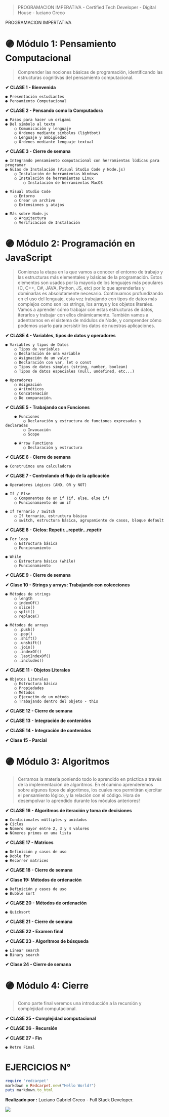 
> PROGRAMACION IMPERATIVA - Certified Tech Developer - Digital House - luciano Greco

PROGRAMACION IMPERTATIVA

# 🟣 Módulo 1: Pensamiento Computacional
>Comprender las nociones básicas de programación, identificando las estructuras cognitivas del pensamiento computacional.

**✔ CLASE 1 - Bienvenida**

	● Presentación estudiantes
	● Pensamiento Computacional

**✔ CLASE 2 - Pensando como la Computadora**

	● Pasos para hacer un origami
	● Del símbolo al texto
		○ Comunicación y lenguaje
		○ Órdenes mediante símbolos (lightbot)
		○ Lenguaje y ambigüedad
		○ Órdenes mediante lenguaje textual

**✔ CLASE 3 - Cierre de semana**

	● Integrando pensamiento computacional con herramientas lúdicas para programar
	● Guías de Instalación (Visual Studio Code y Node.js)
		○ Instalación de herramientas Windows
		○ Instalación de herramientas Linux
			○ Instalación de herramientas MacOS

	● Visual Studio Code
		○ Entorno
		○ Crear un archivo
		○ Extensiones y atajos

	● Más sobre Node.js
		○ Arquitectura
		○ Verificación de Instalación


# 🟣 Módulo 2: Programación en JavaScript
>Comienza la etapa en la que vamos a conocer el entorno de trabajo y las estructuras más elementales y básicas de la programación. Estos elementos son usados por la mayoría de los lenguajes más populares (C, C++, C#, JAVA, Python, JS, etc) por lo que aprenderlas y dominarlas es absolutamente necesario.
>Continuamos profundizando en el uso del lenguaje, esta vez trabajando con tipos de datos más complejos como son los strings, los arrays y los objetos literales. Vamos a aprender cómo trabajar con estas estructuras de datos, iterarlos y trabajar con ellos dinámicamente.
>También vamos a adentrarnos en el sistema de módulos de Node, y comprender cómo podemos usarlo para persistir los datos de nuestras aplicaciones.

**✔ CLASE 4 - Variables, tipos de datos y operadores**

	● Variables y tipos de Datos
		○ Tipos de variables
		○ Declaración de una variable
		○ Asignación de un valor
		○ Declaración con var, let o const
		○ Tipos de datos simples (string, number, boolean)
		○ Tipos de datos especiales (null, undefined, etc...)

	● Operadores
		○ Asignación
		○ Aritméticos
		○ Concatenación
		○ De comparación.

**✔ CLASE 5 - Trabajando con Funciones**

		● Funciones
			○ Declaración y estructura de funciones expresadas y declaradas
			○ Invocación
			○ Scope

		● Arrow Functions
			○ Declaración y estructura

**✔ CLASE 6 - Cierre de semana**

	● Construimos una calculadora

**✔ CLASE 7 - Controlando el flujo de la aplicación**

	● Operadores Lógicos (AND, OR y NOT)

	● If / Else
		○ Componentes de un if (if, else, else if)
		○ Funcionamiento de un if

	● If Ternario / Switch
		○ If ternario, estructura básica
		○ switch, estructura básica, agrupamiento de casos, bloque default

**✔ CLASE 8 - Ciclos: Repetir...repetir...repetir**

	● For loop
		○ Estructura básica
		○ Funcionamiento

	● While
		○ Estructura básica (while)
		○ Funcionamiento

**✔ CLASE 9 - Cierre de semana**

**✔ Clase 10 - Strings y arrays: Trabajando con colecciones**

	● Métodos de strings
		○ length
		○ indexOf()
		○ slice()
		○ split()
		○ replace()

	● Métodos de arrays
		○ .push()
		○ .pop()
		○ .shift()
		○ .unshift()
		○ .join()
		○ .indexOf()
		○ .lastIndexOf()
		○ .includes()

**✔ CLASE 11 - Objetos Literales**

	● Objetos Literales
		○ Estructura básica
		○ Propiedades
		○ Métodos
		○ Ejecución de un método
		○ Trabajando dentro del objeto - this

**✔ CLASE 12 - Cierre de semana**

**✔ CLASE 13 - Integración de contenidos**

**✔ CLASE 14 - Integración de contenidos**

**✔ Clase 15 - Parcial**


# 🟣 Módulo 3: Algoritmos
>Cerramos la materia poniendo todo lo aprendido en práctica a través de la implementación de algoritmos.
>En el camino aprenderemos sobre algunos tipos de algoritmos, los cuales nos permitirán ejercitar el pensamiento lógico, y la relación con el código. Hora de desempolvar lo aprendido durante los módulos anteriores!

**✔ CLASE 16 - Algoritmos de iteración y toma de decisiones**

	● Condicionales múltiples y anidados
	● Ciclos
	● Número mayor entre 2, 3 y 4 valores
	● Números primos en una lista

**✔ CLASE 17 - Matrices**

	● Definición y casos de uso
	● Doble for
	● Recorrer matrices

**✔ CLASE 18 - Cierre de semana**

**✔ Clase 19: Métodos de ordenación**

	● Definición y casos de uso
	● Bubble sort

**✔ CLASE 20 - Métodos de ordenación**

	● Quicksort

**✔ CLASE 21 - Cierre de semana**

**✔ CLASE 22 - Examen final**

**✔ CLASE 23 - Algoritmos de búsqueda**

	● Linear search
	● Binary search

**✔ Clase 24 - Cierre de semana**



# 🟣 Módulo 4: Cierre
>Como parte final veremos una introducción a la recursión y complejidad computacional.

**✔ CLASE 25 - Complejidad computacional**

**✔ CLASE 26 - Recursión**

**✔ CLASE 27 - Fin**

	● Retro Final


**EJERCICIOS N°**
=================

```ruby
require 'redcarpet'
markdown = Redcarpet.new("Hello World!")
puts markdown.to_html
```

**Realizado por :** Luciano Gabriel Greco - Full Stack Developer.

![](./img/LucianoGreco.jpeg)